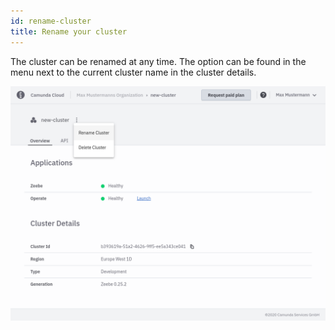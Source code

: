 ```yaml
---
id: rename-cluster
title: Rename your cluster
---
```


The cluster can be renamed at any time. The option can be found in the menu next to the current cluster name in the cluster details.

![cluster-rename](./img/cluster-rename.png)
